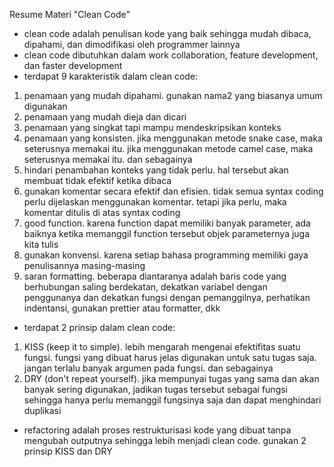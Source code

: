 Resume Materi "Clean Code"
- clean code adalah penulisan kode yang baik sehingga mudah dibaca, dipahami, dan dimodifikasi oleh programmer lainnya
- clean code dibutuhkan dalam work collaboration, feature development, dan faster development
- terdapat 9 karakteristik dalam clean code:
1. penamaan yang mudah dipahami. gunakan nama2 yang biasanya umum digunakan
2. penamaan yang mudah dieja dan dicari
3. penamaan yang singkat tapi mampu mendeskripsikan konteks
4. penamaan yang konsisten. jika menggunakan metode snake case, maka seterusnya memakai itu. jika menggunakan metode camel case, maka seterusnya memakai itu. dan sebagainya
5. hindari penambahan konteks yang tidak perlu. hal tersebut akan membuat tidak efektif ketika dibaca
6. gunakan komentar secara efektif dan efisien. tidak semua syntax coding perlu dijelaskan menggunakan komentar. tetapi jika perlu, maka komentar ditulis di atas syntax coding
7. good function. karena function dapat memiliki banyak parameter, ada baiknya ketika memanggil function tersebut objek parameternya juga kita tulis
8. gunakan konvensi. karena setiap bahasa programming memiliki gaya penulisannya masing-masing
9. saran formatting. beberapa diantaranya adalah baris code yang berhubungan saling berdekatan, dekatkan variabel dengan penggunanya dan dekatkan fungsi dengan pemanggilnya, perhatikan indentansi, gunakan prettier atau formatter, dkk
- terdapat 2 prinsip dalam clean code:
1. KISS (keep it to simple). lebih mengarah mengenai efektifitas suatu fungsi. fungsi yang dibuat harus jelas digunakan untuk satu tugas saja. jangan terlalu banyak argumen pada fungsi. dan sebagainya
2. DRY (don't repeat yourself). jika mempunyai tugas yang sama dan akan banyak sering digunakan, jadikan tugas tersebut sebagai fungsi sehingga hanya perlu memanggil fungsinya saja dan dapat menghindari duplikasi
- refactoring adalah proses restrukturisasi kode yang dibuat tanpa mengubah outputnya sehingga lebih menjadi clean code. gunakan 2 prinsip KISS dan DRY
